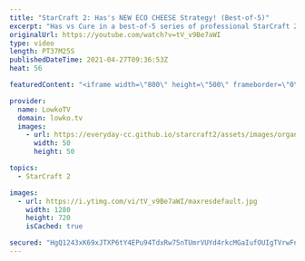 ```yaml
---
title: "StarCraft 2: Has's NEW ECO CHEESE Strategy! (Best-of-5)"
excerpt: "Has vs Cure in a best-of-5 series of professional StarCraft 2. Has has got some new build orders, this time around with an extreme focus on economy.  More Has games: https://youtu.be/EY33CBhYJIs   Support my work on Patreon: http://www.patreon.com/lowkotv Become a YouTube member: https://lowko.tv/join"
originalUrl: https://youtube.com/watch?v=tV_v9Be7aWI
type: video
length: PT37M25S
publishedDateTime: 2021-04-27T09:36:53Z
heat: 56

featuredContent: "<iframe width=\"800\" height=\"500\" frameborder=\"0\" src=\"https://www.youtube.com/embed/tV_v9Be7aWI\" allow=\"accelerometer; autoplay; encrypted-media; gyroscope; picture-in-picture\" allowfullscreen></iframe>"

provider:
  name: LowkoTV
  domain: lowko.tv
  images:
    - url: https://everyday-cc.github.io/starcraft2/assets/images/organizations/lowko.tv-50x50.jpg
      width: 50
      height: 50

topics:
  - StarCraft 2

images:
  - url: https://i.ytimg.com/vi/tV_v9Be7aWI/maxresdefault.jpg
    width: 1280
    height: 720
    isCached: true

secured: "HgQ1243xK69xJTXP6tY4EPu94TdxRw75nTUmrVUYd4rkcMGaIufOUIgTVrwFnmfnGxvPRqYMhvtWLmwZeTdSdmukWiISXNn0gFmzac1JM69g0t9oyFh0uC9+0WvyhbTDo3ZkRlr3E1Eccrw6x50vrcEUl3SP3Ne8jIjcJ1dMmrlZVMRIl4/2W8R2C4cDaTxd1bVC6ZyP5iDiHU/U7KErUumJ/nTuGcLqPe9LDekS74u8KW8qT+LTghXDtGDCpiN0K7nhl246vPnQyTXZvLOoFYlDBLGJN9e6Q3wAJ+GNGFBWC9CijoG5eQzMqI4LK12fybUbbkR8hUVi+715Y7Ne+oxzDq2SLEnu0bY+YI0f8Q+gy53SlBcXZm07mbfTr9p27/zQHVrukRKIJgu867rN7IfzifOB10vDMFBnCe0M17t27CerIJpfr1TFcWNJtSi0;4/ejyr62DOs4bi7aLCpHhw=="
---
```


